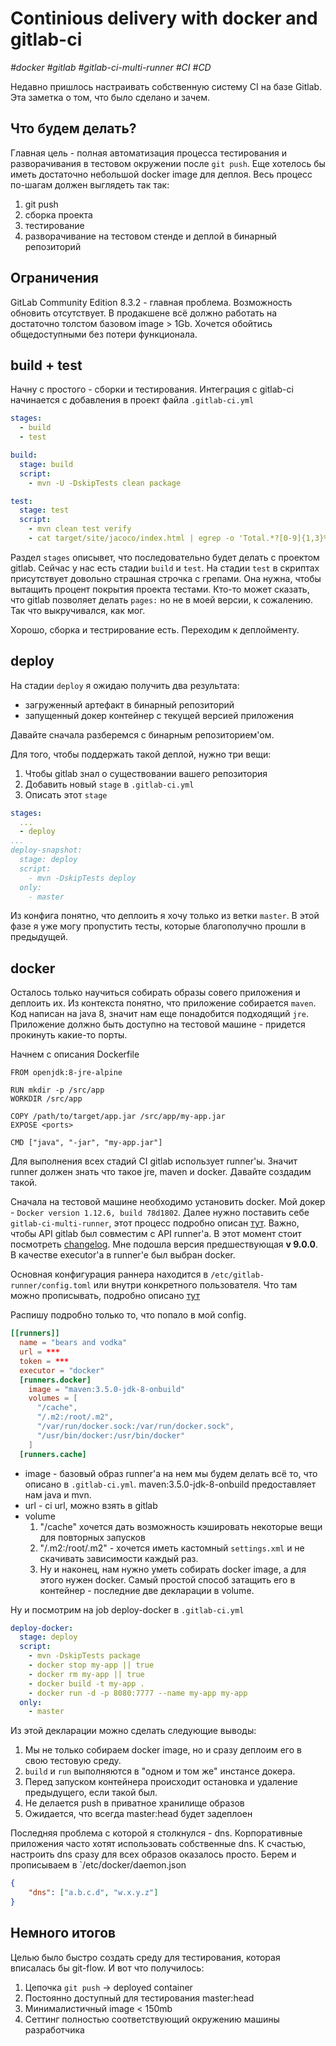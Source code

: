 # Continious delivery with docker and gitlab-ci
*\#docker \#gitlab \#gitlab-ci-multi-runner \#CI \#CD*

Недавно пришлось настраивать собственную систему CI на базе Gitlab. 
Эта заметка о том, что было сделано и зачем.

## Что будем делать?
Главная цель - полная автоматизация процесса тестирования и разворачивания в тестовом окружении после `git push`.
Еще хотелось бы иметь достаточно небольшой docker image для деплоя.
Весь процесс по-шагам должен выглядеть так так:

1. git push
1. сборка проекта
1. тестирование
1. разворачивание на тестовом стенде и деплой в бинарный репозиторий

## Ограничения
GitLab Community Edition 8.3.2 - главная проблема. 
Возможность обновить отсутствует.
В продакшене всё должно работать на достаточно толстом базовом image > 1Gb. 
Хочется обойтись общедоступными без потери функционала.

## build + test
Начну с простого - сборки и тестирования. 
Интеграция с gitlab-ci начинается с добавления в проект файла `.gitlab-ci.yml`

```yml
stages:
  - build
  - test

build:
  stage: build
  script:
    - mvn -U -DskipTests clean package

test:
  stage: test
  script:
    - mvn clean test verify
    - cat target/site/jacoco/index.html | egrep -o 'Total.*?[0-9]{1,3}%' | egrep -o '[0-9]{1,3}%' | head -1   
```

Раздел `stages` описывет, что последовательно будет делать c проектом gitlab. 
Сейчас у нас есть стадии `build` и `test`.
На стадии `test` в скриптах присутствует довольно страшная строчка с грепами. 
Она нужна, чтобы вытащить процент покрытия проекта тестами.
Кто-то может сказать, что gitlab позволяет делать `pages:` но не в моей версии, к сожалению. 
Так что выкручивался, как мог.

Хорошо, сборка и тестрирование есть. Переходим к деплойменту.

## deploy
На стадии `deploy` я ожидаю получить два результата:
- загруженный артефакт в бинарный репозиторий
- запущенный докер контейнер с текущей версией приложения

Давайте сначала разберемся с бинарным репозиторием'ом.

Для того, чтобы поддержать такой деплой, нужно три вещи:
1. Чтобы gitlab знал о существовании вашего репозитория
2. Добавить новый `stage` в `.gitlab-ci.yml`
3. Описать этот `stage`

```yaml
stages:
  ...
  - deploy
...
deploy-snapshot:
  stage: deploy
  script:
    - mvn -DskipTests deploy
  only:
    - master
```

Из конфига понятно, что деплоить я хочу только из ветки `master`. 
В этой фазе я уже могу пропустить тесты, которые благополучно прошли в предыдущей.

## docker
Осталось только научиться собирать образы совего приложения и деплоить их.
Из контекста понятно, что приложение собирается `maven`.
Код написан на java 8, значит нам еще понадобится подходящий `jre`.
Приложение должно быть доступно на тестовой машине - придется прокинуть какие-то порты.

Начнем с описания Dockerfile
```
FROM openjdk:8-jre-alpine

RUN mkdir -p /src/app
WORKDIR /src/app

COPY /path/to/target/app.jar /src/app/my-app.jar
EXPOSE <ports>

CMD ["java", "-jar", "my-app.jar"]
```

Для выполнения всех стадий CI gitlab использует runner'ы. 
Значит runner должен знать что такое jre, maven и docker.
Давайте создадим такой.
 
Сначала на тестовой машине необходимо установить docker. 
Мой докер - `Docker version 1.12.6, build 78d1802`.
Далее нужно поставить себе `gitlab-ci-multi-runner`, этот процесс подробно описан [тут](https://docs.gitlab.com/runner/install/linux-repository.html). 
Важно, чтобы API gitlab был совместим с API runner'а.
В этот момент стоит посмотреть [changelog](https://gitlab.com/gitlab-org/gitlab-ci-multi-runner/blob/master/CHANGELOG.md).
Мне подошла версия предшествующая **v 9.0.0**.
В качестве executor'а в runner'е был выбран docker.

Основная конфигурация раннера находится в `/etc/gitlab-runner/config.toml` или внутри конкретного пользователя.
Что там можно прописывать, подробно описано [тут](https://gitlab.com/gitlab-org/gitlab-ci-multi-runner/blob/master/docs/configuration/advanced-configuration.md)

Распишу подробно только то, что попало в мой config.

```toml
[[runners]]
  name = "bears and vodka"
  url = ***
  token = ***
  executor = "docker"
  [runners.docker]
    image = "maven:3.5.0-jdk-8-onbuild"
    volumes = [
      "/cache", 
      "/.m2:/root/.m2", 
      "/var/run/docker.sock:/var/run/docker.sock", 
      "/usr/bin/docker:/usr/bin/docker"
    ]
  [runners.cache]
```

- image - базовый образ runner'а на нем мы будем делать всё то, что описано в `.gitlab-ci.yml`. maven:3.5.0-jdk-8-onbuild предоставляет нам java и mvn.
- url - ci url, можно взять в gitlab
- volume
  1. "/cache" хочется дать возможность кэшировать некоторые вещи для повторных запусков
  1. "/.m2:/root/.m2" - хочется иметь кастомный `settings.xml` и не скачивать зависимости каждый раз.
  1. Ну и наконец, нам нужно уметь собирать docker image, а для этого нужен docker.
     Самый простой способ затащить его в контейнер - последние две декларации в volume.
     
Ну и посмотрим на job deploy-docker в `.gitlab-ci.yml`

```yaml
deploy-docker:
  stage: deploy
  script:
    - mvn -DskipTests package
    - docker stop my-app || true
    - docker rm my-app || true
    - docker build -t my-app .
    - docker run -d -p 8080:7777 --name my-app my-app
  only:
    - master
```

Из этой декларации можно сделать следующие выводы:
1. Мы не только собираем docker image, но и сразу деплоим его в свою тестовую среду.
1. `build` и `run` выполняются в "одном и том же" инстансе докера.
1. Перед запуском контейнера происходит остановка и удаление предыдущего, если такой был.
1. Не делается push в приватное хранилище образов
1. Ожидается, что всегда master:head будет задеплоен

Последняя проблема с которой я столкнулся - dns. 
Корпоративные приложения часто хотят использовать собственные dns.
К счастью, настроить dns сразу для всех образов оказалось просто. 
Берем и прописываем в `/etc/docker/daemon.json

```json
{
    "dns": ["a.b.c.d", "w.x.y.z"]
}
```

## Немного итогов
Целью было быстро создать среду для тестирования, которая вписалась бы git-flow.
И вот что получилось:
1. Цепочка `git push` -> deployed container
1. Постоянно доступный для тестирования master:head
1. Минималистичный image < 150mb
1. Сеттинг полностью соответствующий окружению машины разработчика
